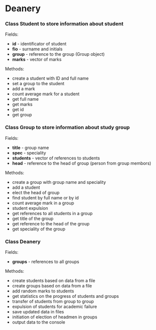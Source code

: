 # Deanery

### Class **Student** to store information about student

Fields:

- **id** - identificator of student
- **fio** - surname and initials
- **group** - reference to the group (Group object)
- **marks** - vector of marks

Methods:

- create a student with ID and full name 
- set a group to the student
- add a mark
- count average mark for a student
- get full name
- get marks 
- get id
- get group

### Class **Group** to store information about study group

Fields:

- **title** - group name
- **spec** - speciality
- **students** - vector of references to students
- **head** - reference to the head of group (person from group membors)

Methods:

- create a group with group name and speciality
- add a student
- elect the head of group
- find student by full name or by id
- count average mark in a group
- student expulsion
- get references to all students in a group
- get title of the group
- get reference to the head of the group
- get speciality of the group

### Class **Deanery**

Fields:

- **groups** - references to all groups

Methods:

- create students based on data from a file
- create groups based on data from a file 
- add random marks to students
- get statistics on the progress of students and groups 
- transfer of students from group to group
- expulsion of students for academic failure
- save updated data in files
- initiation of election of headmen in groups 
- output data to the console 